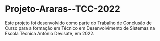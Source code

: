 # Projeto-Araras--TCC-2022
Este projeto foi desenvolvido como parte do Trabalho de Conclusão de Curso para a formação em Técnico em Desenvolvimento de Sistemas na Escola Técnica Antônio Devisate, em 2022.
